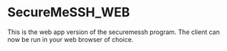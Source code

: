 # SecureMeSSH_WEB
This is the web app version of the securemessh program. The client can now be run in your web browser of choice.
